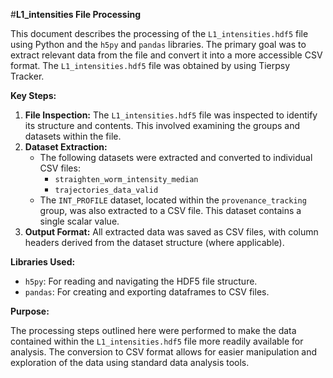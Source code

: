 #**L1_intensities File Processing**

This document describes the processing of the `L1_intensities.hdf5` file using Python and the `h5py` and `pandas` libraries. The primary goal was to extract relevant data from the file and convert it into a more accessible CSV format. The `L1_intensities.hdf5` file was obtained by using Tierpsy Tracker.

**Key Steps:**

1.  **File Inspection:** The `L1_intensities.hdf5` file was inspected to identify its structure and contents. This involved examining the groups and datasets within the file.
2.  **Dataset Extraction:**
    * The following datasets were extracted and converted to individual CSV files:
        * `straighten_worm_intensity_median`
        * `trajectories_data_valid`
    * The `INT_PROFILE` dataset, located within the `provenance_tracking` group, was also extracted to a CSV file. This dataset contains a single scalar value.
3.  **Output Format:** All extracted data was saved as CSV files, with column headers derived from the dataset structure (where applicable).

**Libraries Used:**

* `h5py`:  For reading and navigating the HDF5 file structure.
* `pandas`:  For creating and exporting dataframes to CSV files.

**Purpose:**

The processing steps outlined here were performed to make the data contained within the `L1_intensities.hdf5` file more readily available for analysis.  The conversion to CSV format allows for easier manipulation and exploration of the data using standard data analysis tools.
